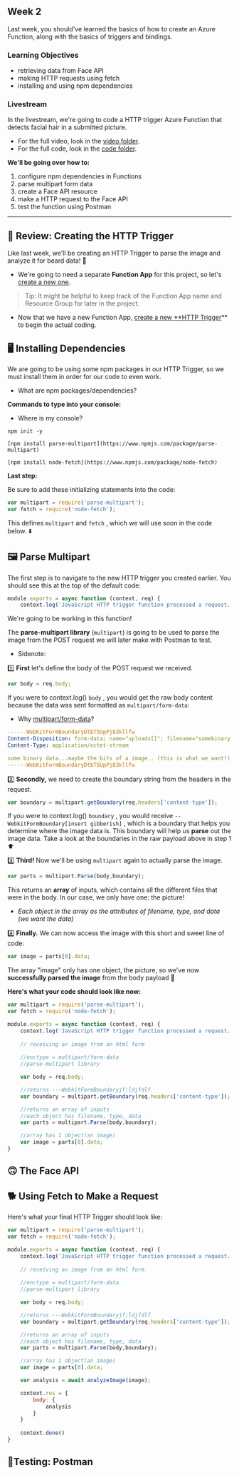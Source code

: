 ## **Week 2**

Last week, you should've learned the basics of how to create an Azure Function, along with the basics of triggers and bindings.

### **Learning Objectives**

- retrieving data from Face API
- making HTTP requests using fetch
- installing and using npm dependencies

### **Livestream**

In the livestream, we're going to code a HTTP trigger Azure Function that detects facial hair in a submitted picture.

- For the full video, look in the [video folder](https://github.com/emsesc/bitcamp-serverless/blob/master/week2/livestream/videos).
- For the full code, look in the [code folder](https://github.com/emsesc/bitcamp-serverless/blob/master/week2/livestream/code).

**We'll be going over how to:**

1. configure npm dependencies in Functions
2. parse multipart form data
3. create a Face API resource
4. make a HTTP request to the Face API
5. test the function using Postman

---

## 📝 Review: Creating the HTTP Trigger

Like last week, we'll be creating an HTTP Trigger to parse the image and analyze it for beard data! 🧔

- We're going to need a separate **Function App** for this project, so let's [create a new one](https://docs.microsoft.com/en-us/azure/azure-functions/functions-create-first-azure-function#create-a-function-app).

> Tip: It might be helpful to keep track of the Function App name and Resource Group for later in the project.

- Now that we have a new Function App, [create a new **HTTP Trigger](https://docs.microsoft.com/en-us/azure/azure-functions/functions-create-first-azure-function#create-function)** to begin the actual coding.

## 🖥️ Installing Dependencies

We are going to be using some npm packages in our HTTP Trigger, so we must install them in order for our code to even work.

- What are npm packages/dependencies?

**Commands to type into your console:**

- Where is my console?

`npm init -y`

`[npm install parse-multipart](https://www.npmjs.com/package/parse-multipart)`

`[npm install node-fetch](https://www.npmjs.com/package/node-fetch)`

**Last step:**

Be sure to add these initializing statements into the code:

```jsx
var multipart = require('parse-multipart');
var fetch = require('node-fetch');
```

This defines `multipart` and `fetch` , which we will use soon in the code below. ⬇️

## 🖼️ Parse Multipart

The first step is to navigate to the new HTTP trigger you created earlier. You should see this at the top of the default code:

```jsx
module.exports = async function (context, req) {
	context.log('JavaScript HTTP trigger function processed a request.');
```

We're going to be working in this function!

The **parse-multipart library** (`multipart`) is going to be used to parse the image from the POST request we will later make with Postman to test. 

- Sidenote:

1️⃣ **First** let's define the body of the POST request we received.

```jsx
var body = req.body;
```

If you were to context.log() `body` , you would get the raw body content because the data was sent formatted as `multipart/form-data`:

- Why [multipart/form-data](https://stackoverflow.com/questions/4526273/what-does-enctype-multipart-form-data-mean)?

```yaml
------WebKitFormBoundaryDtbT5UpPj83kllfw
Content-Disposition: form-data; name="uploads[]"; filename="somebinary.dat"
Content-Type: application/octet-stream

some binary data...maybe the bits of a image.. (this is what we want!)
------WebKitFormBoundaryDtbT5UpPj83kllfw
```

2️⃣ **Secondly,** we need to create the boundary string from the headers in the request.

```jsx
var boundary = multipart.getBoundary(req.headers['content-type']);
```

If you were to context.log() `boundary` , you would receive `--WebkitFormBoundary[insert gibberish]` , which is a boundary that helps you determine where the image data is. This boundary will help us **parse** out the image data. Take a look at the boundaries in the raw payload above in step 1 ⬆️

3️⃣ **Third!** Now we'll be using `multipart` again to actually parse the image. 

```jsx
var parts = multipart.Parse(body,boundary);
```

This returns an **array** of inputs, which contains all the different files that were in the body. In our case, we only have one: the picture!

- *Each object in the array as the attributes of filename, type, and data (we want the data)*

4️⃣ **Finally.** We can now access the image with this short and sweet line of code:

```jsx
var image = parts[0].data;
```

The array "image" only has one object, the picture, so we've now **successfully parsed the image** from the body payload 🎉

**Here's what your code should look like now:**

```jsx
var multipart = require('parse-multipart');
var fetch = require('node-fetch');

module.exports = async function (context, req) {
    context.log('JavaScript HTTP trigger function processed a request.');
  
    // receiving an image from an html form
  
    //enctype = multipart/form-data
    //parse-multipart library 

    var body = req.body;

    //returns ---WebkitFormBoundaryjf;ldjfdlf
    var boundary = multipart.getBoundary(req.headers['content-type']);

    //returns an array of inputs
    //each object has filename, type, data
    var parts = multipart.Parse(body,boundary);

    //array has 1 object(an image)
    var image = parts[0].data;
}
```

## 🙃 The Face API

## 🐕 Using Fetch to Make a Request

Here's what your final HTTP Trigger should look like:

```jsx
var multipart = require('parse-multipart');
var fetch = require('node-fetch');

module.exports = async function (context, req) {
    context.log('JavaScript HTTP trigger function processed a request.');
  
    // receiving an image from an html form
  
    //enctype = multipart/form-data
    //parse-multipart library 

    var body = req.body;

    //returns ---WebkitFormBoundaryjf;ldjfdlf
    var boundary = multipart.getBoundary(req.headers['content-type']);

    //returns an array of inputs
    //each object has filename, type, data
    var parts = multipart.Parse(body,boundary);

    //array has 1 object(an image)
    var image = parts[0].data;

    var analysis = await analyzeImage(image);

    context.res = {
        body: {
            analysis
        }
    }
         
    context.done()
}
```

## 🚀Testing: Postman
